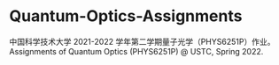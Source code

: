 # Quantum-Optics-Assignments
中国科学技术大学 2021-2022 学年第二学期量子光学（PHYS6251P）作业。Assignments of Quantum Optics (PHYS6251P) @ USTC, Spring 2022.
